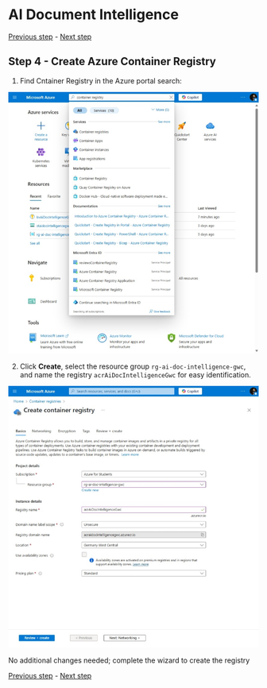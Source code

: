 # AI Document Intelligence

[Previous step](../step-03/README.md) - [Next step](../step-05/README.md)

## Step 4 - Create Azure Container Registry

1. Find Cntainer Registry in the Azure portal search:

![finding container registry](sshot-4-1.png)

2. Click **Create**, select the resource group `rg-ai-doc-intelligence-gwc`, and name the registry `acrAiDocIntelligenceGwc` for easy identification.

![creating container registry](sshot-4-2.png)

No additional changes needed; complete the wizard to create the registry

[Previous step](../step-03/README.md) - [Next step](../step-05/README.md)